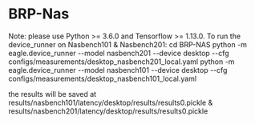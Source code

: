 # BRP-Nas
Note: please use Python >= 3.6.0 and Tensorflow >= 1.13.0.
To run the device_runner on Nasbench101 & Nasbench201:
cd BRP-NAS
python -m eagle.device_runner --model nasbench201 --device desktop --cfg configs/measurements/desktop_nasbench201_local.yaml
python -m eagle.device_runner --model nasbench101 --device desktop --cfg configs/measurements/desktop_nasbench101_local.yaml

the results will be saved at results/nasbench101/latency/desktop/results/results0.pickle & results/nasbench201/latency/desktop/results/results0.pickle
